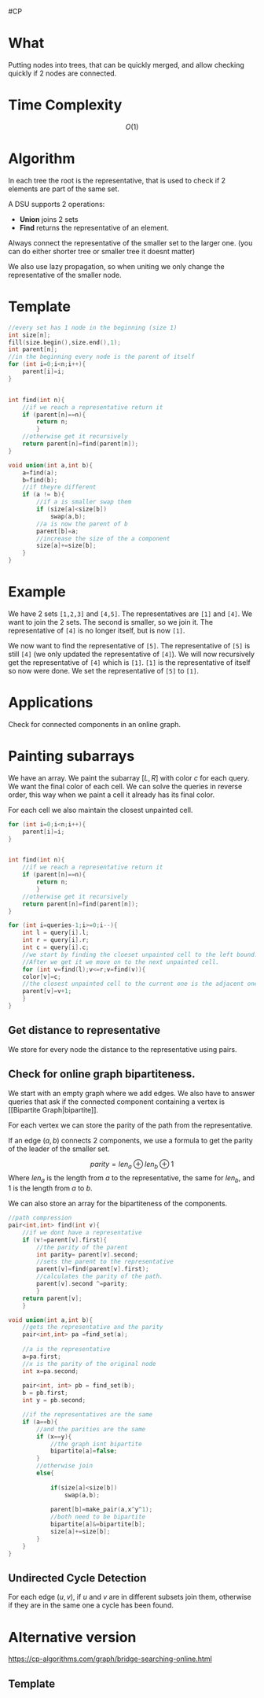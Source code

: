 #CP 
# What 
Putting nodes into trees, that can be quickly merged, and allow checking quickly if 2 nodes are connected.
# Time Complexity
$$
O(1)
$$
# Algorithm
In each tree the root is the representative, that is used to check if 2 elements are part of the same set.

A DSU supports 2 operations:
- __Union__ joins 2  sets
- __Find__ returns the representative of an element.

Always connect the representative of the smaller set to the larger one. (you can do either shorter tree or smaller tree it doesnt matter)

We also use lazy propagation, so when uniting we only change the representative of the smaller node.
# Template

```C++
//every set has 1 node in the beginning (size 1)
int size[n];
fill(size.begin(),size.end(),1);
int parent[n];
//in the beginning every node is the parent of itself
for (int i=0;i<n;i++){
	parent[i]=i;
}
```

```C++

int find(int n){
	//if we reach a representative return it
	if (parent[n]==n){
		return n;
		}
	//otherwise get it recursively
	return parent[n]=find(parent[n]);
}

void union(int a,int b){
	a=find(a);
	b=find(b);
	//if theyre different
	if (a != b){
		//if a is smaller swap them
		if (size[a]<size[b])
			swap(a,b);
		//a is now the parent of b
		parent[b]=a;
		//increase the size of the a component
		size[a]+=size[b];
	}
}
```

# Example
We have 2 sets `[1,2,3]` and `[4,5]`.
The representatives are `[1]` and `[4]`.
We want to join the 2 sets.
The second is smaller, so we join it.
The representative of `[4]` is no longer itself, but is now `[1]`.

We now want to find the representative of `[5]`. 
The representative of `[5]` is still `[4]` (we only updated the representative of `[4]`).
We will now recursively get  the representative of `[4]` which is `[1]`.
`[1]` is the representative of itself so now were done. We set the representative of `[5]` to `[1]`.

# Applications
Check for connected components in an online graph.
# Painting subarrays
We have an array. We paint the subarray $[L,R]$ with color $c$ for each query. We want the final color of each cell.
We can solve the queries in reverse order, this way when we paint a cell it already has its final color. 

For each cell we also maintain the closest unpainted cell.
```C++
for (int i=0;i<n;i++){
	parent[i]=i;
}


int find(int n){
	//if we reach a representative return it
	if (parent[n]==n){
		return n;
		}
	//otherwise get it recursively
	return parent[n]=find(parent[n]);
}

for (int i=queries-1;i>=0;i--){
	int l = query[i].l; 
	int r = query[i].r; 
	int c = query[i].c;
	//we start by finding the cloeset unpainted cell to the left bound.
	//After we get it we move on to the next unpainted cell.
	for (int v=find(l);v<=r;v=find(v)){
	color[v]=c;
	//the closest unpainted cell to the current one is the adjacent one (lazy propagation)
	parent[v]=v+1;
	}
}
```
## Get distance to representative
We store for every node the distance to the representative using pairs.
## Check for online graph bipartiteness.
We start with an empty graph where we add edges. We also have to answer queries that ask if the connected component containing a vertex is [[Bipartite Graph|bipartite]].

For each vertex we can store the parity of the path from the representative. 

If an edge $(a,b)$ connects 2 components, we use a formula to get the parity of the leader of the smaller set.

$$
parity= len_a\oplus len_b\oplus 1
$$
Where $len_a$ is the length from $a$ to the representative, the same for $len_b$, and $1$ is the length from $a$ to $b$.

We can also store an array for the bipartiteness of the components.
```C++
//path compression
pair<int,int> find(int v){
	//if we dont have a representative
	if (v!=parent[v].first){
		//the parity of the parent
		int parity= parent[v].second;
		//sets the parent to the representative
		parent[v]=find(parent[v].first);
		//calculates the parity of the path.
		parent[v].second ^=parity;
		}
	return parent[v];
	}

void union(int a,int b){
	//gets the representative and the parity
	pair<int,int> pa =find_set(a);
	
	//a is the representative
	a=pa.first;
	//x is the parity of the original node
	int x=pa.second;
	
	pair<int, int> pb = find_set(b); 
	b = pb.first; 
	int y = pb.second;

	//if the representatives are the same
	if (a==b){
		//and the parities are the same
		if (x==y){
			//the graph isnt bipartite
			bipartite[a]=false;
		}
		//otherwise join 
		else{
		
			if(size[a]<size[b])
				swap(a,b);
			
			parent[b]=make_pair(a,x^y^1);
			//both need to be bipartite
			bipartite[a]&=bipartite[b];
			size[a]+=size[b];
		}
	}
}
```

## Undirected Cycle Detection
For each edge $(u,v)$, if $u$ and $v$ are in different subsets join them, otherwise if they are in the same one a cycle has been found.

# Alternative version
https://cp-algorithms.com/graph/bridge-searching-online.html
## Template
